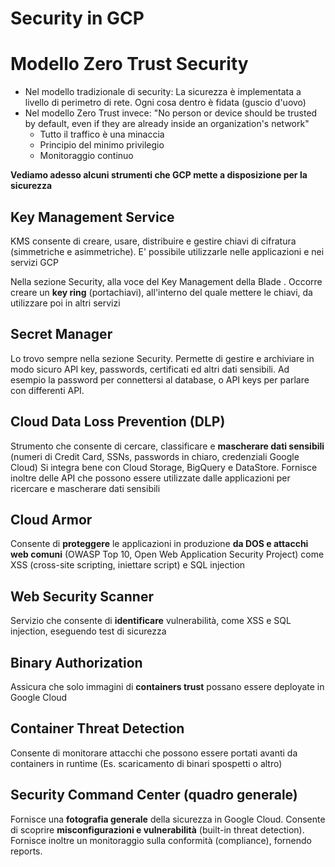 # Security in GCP

# Modello Zero Trust Security

- Nel modello tradizionale di security: La sicurezza è implementata a livello di perimetro di rete. Ogni cosa dentro è fidata (guscio d'uovo)
- Nel modello Zero Trust invece: "No person or device should be trusted by default, even if they are already inside an organization's network"
    - Tutto il traffico è una minaccia
    - Principio del minimo privilegio
    - Monitoraggio continuo
 
**Vediamo adesso alcuni strumenti che GCP mette a disposizione per la sicurezza**
## Key Management Service

KMS consente di creare, usare, distribuire e gestire chiavi di cifratura (simmetriche e asimmetriche). E' possibile utilizzarle nelle applicazioni e nei servizi GCP

Nella sezione Security, alla voce del Key Management della Blade . Occorre creare un **key ring** (portachiavi), all'interno del quale mettere le chiavi, da utilizzare poi in altri servizi

## Secret Manager

Lo trovo sempre nella sezione Security. 
Permette di gestire e archiviare in modo sicuro API key, passwords, certificati ed altri dati sensibili. Ad esempio la password per connettersi al database, o API keys per parlare con differenti API. 


## Cloud Data Loss Prevention (DLP)

Strumento che consente di cercare, classificare e **mascherare dati sensibili** (numeri di Credit Card, SSNs, passwords in chiaro, credenziali Google Cloud)
Si integra bene con Cloud Storage, BigQuery e DataStore. Fornisce inoltre delle API che possono essere utilizzate dalle applicazioni per ricercare e mascherare dati sensibili

## Cloud Armor

Consente di **proteggere** le applicazioni in produzione **da DOS e attacchi web comuni** (OWASP Top 10, Open Web Application Security Project) come XSS (cross-site scripting, iniettare script) e SQL injection

## Web Security Scanner

Servizio che consente di **identificare** vulnerabilità, come XSS e SQL injection, eseguendo test di sicurezza

## Binary Authorization

Assicura che solo immagini di **containers trust** possano essere deployate in Google Cloud 

## Container Threat Detection

Consente di monitorare attacchi che possono essere portati avanti da containers in runtime (Es. scaricamento di binari spospetti o altro)

## Security Command Center (quadro generale)

Fornisce una **fotografia generale** della sicurezza in Google Cloud. Consente di scoprire **misconfigurazioni e vulnerabilità** (built-in threat detection). Fornisce inoltre un monitoraggio sulla conformità (compliance), fornendo reports.


